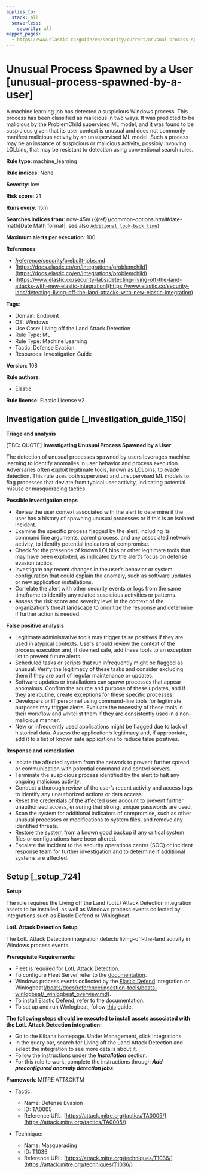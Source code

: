 ```yaml
---
applies_to:
  stack: all
  serverless:
    security: all
mapped_pages:
  - https://www.elastic.co/guide/en/security/current/unusual-process-spawned-by-a-user.html
---
```


# Unusual Process Spawned by a User [unusual-process-spawned-by-a-user]

A machine learning job has detected a suspicious Windows process. This process has been classified as malicious in two ways. It was predicted to be malicious by the ProblemChild supervised ML model, and it was found to be suspicious given that its user context is unusual and does not commonly manifest malicious activity,by an unsupervised ML model. Such a process may be an instance of suspicious or malicious activity, possibly involving LOLbins, that may be resistant to detection using conventional search rules.

**Rule type**: machine_learning

**Rule indices**: None

**Severity**: low

**Risk score**: 21

**Runs every**: 15m

**Searches indices from**: now-45m ({{ref}}/common-options.html#date-math[Date Math format], see also [`Additional look-back time`](docs-content://solutions/security/detect-and-alert/create-detection-rule.md#rule-schedule))

**Maximum alerts per execution**: 100

**References**:

* [/reference/security/prebuilt-jobs.md](/reference/prebuilt-jobs.md)
* [https://docs.elastic.co/en/integrations/problemchild](https://docs.elastic.co/en/integrations/problemchild)
* [https://www.elastic.co/security-labs/detecting-living-off-the-land-attacks-with-new-elastic-integration](https://www.elastic.co/security-labs/detecting-living-off-the-land-attacks-with-new-elastic-integration)

**Tags**:

* Domain: Endpoint
* OS: Windows
* Use Case: Living off the Land Attack Detection
* Rule Type: ML
* Rule Type: Machine Learning
* Tactic: Defense Evasion
* Resources: Investigation Guide

**Version**: 108

**Rule authors**:

* Elastic

**Rule license**: Elastic License v2

## Investigation guide [_investigation_guide_1150]

**Triage and analysis**

[TBC: QUOTE]
**Investigating Unusual Process Spawned by a User**

The detection of unusual processes spawned by users leverages machine learning to identify anomalies in user behavior and process execution. Adversaries often exploit legitimate tools, known as LOLbins, to evade detection. This rule uses both supervised and unsupervised ML models to flag processes that deviate from typical user activity, indicating potential misuse or masquerading tactics.

**Possible investigation steps**

* Review the user context associated with the alert to determine if the user has a history of spawning unusual processes or if this is an isolated incident.
* Examine the specific process flagged by the alert, including its command line arguments, parent process, and any associated network activity, to identify potential indicators of compromise.
* Check for the presence of known LOLbins or other legitimate tools that may have been exploited, as indicated by the alert’s focus on defense evasion tactics.
* Investigate any recent changes in the user’s behavior or system configuration that could explain the anomaly, such as software updates or new application installations.
* Correlate the alert with other security events or logs from the same timeframe to identify any related suspicious activities or patterns.
* Assess the risk score and severity level in the context of the organization’s threat landscape to prioritize the response and determine if further action is needed.

**False positive analysis**

* Legitimate administrative tools may trigger false positives if they are used in atypical contexts. Users should review the context of the process execution and, if deemed safe, add these tools to an exception list to prevent future alerts.
* Scheduled tasks or scripts that run infrequently might be flagged as unusual. Verify the legitimacy of these tasks and consider excluding them if they are part of regular maintenance or updates.
* Software updates or installations can spawn processes that appear anomalous. Confirm the source and purpose of these updates, and if they are routine, create exceptions for these specific processes.
* Developers or IT personnel using command-line tools for legitimate purposes may trigger alerts. Evaluate the necessity of these tools in their workflow and whitelist them if they are consistently used in a non-malicious manner.
* New or infrequently used applications might be flagged due to lack of historical data. Assess the application’s legitimacy and, if appropriate, add it to a list of known safe applications to reduce false positives.

**Response and remediation**

* Isolate the affected system from the network to prevent further spread or communication with potential command and control servers.
* Terminate the suspicious process identified by the alert to halt any ongoing malicious activity.
* Conduct a thorough review of the user’s recent activity and access logs to identify any unauthorized actions or data access.
* Reset the credentials of the affected user account to prevent further unauthorized access, ensuring that strong, unique passwords are used.
* Scan the system for additional indicators of compromise, such as other unusual processes or modifications to system files, and remove any identified threats.
* Restore the system from a known good backup if any critical system files or configurations have been altered.
* Escalate the incident to the security operations center (SOC) or incident response team for further investigation and to determine if additional systems are affected.


## Setup [_setup_724]

**Setup**

The rule requires the Living off the Land (LotL) Attack Detection integration assets to be installed, as well as Windows process events collected by integrations such as Elastic Defend or Winlogbeat.

**LotL Attack Detection Setup**

The LotL Attack Detection integration detects living-off-the-land activity in Windows process events.

**Prerequisite Requirements:**

* Fleet is required for LotL Attack Detection.
* To configure Fleet Server refer to the [documentation](docs-content://reference/ingestion-tools/fleet/fleet-server.md).
* Windows process events collected by the [Elastic Defend](https://docs.elastic.co/en/integrations/endpoint) integration or Winlogbeat([/beats/docs/reference/ingestion-tools/beats-winlogbeat/_winlogbeat_overview.md](beats://docs/reference/winlogbeat/_winlogbeat_overview.md)).
* To install Elastic Defend, refer to the [documentation](docs-content://solutions/security/configure-elastic-defend/install-elastic-defend.md).
* To set up and run Winlogbeat, follow [this](beats://docs/reference/winlogbeat/winlogbeat-installation-configuration.md) guide.

**The following steps should be executed to install assets associated with the LotL Attack Detection integration:**

* Go to the Kibana homepage. Under Management, click Integrations.
* In the query bar, search for Living off the Land Attack Detection and select the integration to see more details about it.
* Follow the instructions under the ***Installation*** section.
* For this rule to work, complete the instructions through ***Add preconfigured anomaly detection jobs***.

**Framework**: MITRE ATT&CKTM

* Tactic:

    * Name: Defense Evasion
    * ID: TA0005
    * Reference URL: [https://attack.mitre.org/tactics/TA0005/](https://attack.mitre.org/tactics/TA0005/)

* Technique:

    * Name: Masquerading
    * ID: T1036
    * Reference URL: [https://attack.mitre.org/techniques/T1036/](https://attack.mitre.org/techniques/T1036/)




